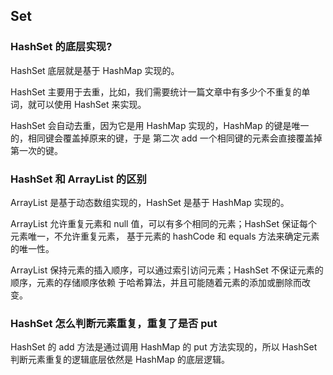 ## Set

### HashSet 的底层实现?

HashSet 底层就是基于 HashMap 实现的。

HashSet 主要⽤于去重，⽐如，我们需要统计⼀篇⽂章中有多少个不重复的单词，就可以使⽤ HashSet 来实现。

HashSet 会⾃动去重，因为它是⽤ HashMap 实现的，HashMap 的键是唯⼀的，相同键会覆盖掉原来的键，于是 第⼆次 add ⼀个相同键的元素会直接覆盖掉第⼀次的键。

### HashSet 和 ArrayList 的区别

ArrayList 是基于动态数组实现的，HashSet 是基于 HashMap 实现的。&#x20;

ArrayList 允许重复元素和 null 值，可以有多个相同的元素；HashSet 保证每个元素唯⼀，不允许重复元素， 基于元素的 hashCode 和 equals ⽅法来确定元素的唯⼀性。&#x20;

ArrayList 保持元素的插⼊顺序，可以通过索引访问元素；HashSet 不保证元素的顺序，元素的存储顺序依赖 于哈希算法，并且可能随着元素的添加或删除⽽改变。

### HashSet 怎么判断元素重复，重复了是否 put

HashSet 的 add ⽅法是通过调⽤ HashMap 的 put ⽅法实现的，所以 HashSet 判断元素重复的逻辑底层依然是 HashMap 的底层逻辑。